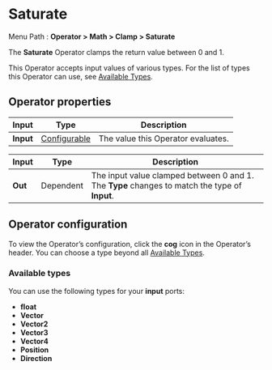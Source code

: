 # Saturate

Menu Path : **Operator > Math > Clamp > Saturate**  

The **Saturate** Operator clamps the return value between 0 and 1.

This Operator accepts input values of various types. For the list of types this Operator can use, see [Available Types](#AvailableTypes).

## Operator properties

| **Input** | **Type**                                | **Description**                    |
| --------- | --------------------------------------- | ---------------------------------- |
| **Input** | [Configurable](#operator-configuration) | The value this Operator evaluates. |

| **Input** | **Type**  | **Description**                                              |
| --------- | --------- | ------------------------------------------------------------ |
| **Out**   | Dependent | The input value clamped between 0 and 1.<br/>The **Type** changes to match the type of **Input**. |

## Operator configuration

To view the Operator’s configuration, click the **cog** icon in the Operator’s header. You can choose a type beyond all [Available Types](#AvailableTypes). 

<a name="AvailableTypes"></a>

### Available types

You can use the following types for your **input** ports:

- **float**
- **Vector**
- **Vector2**
- **Vector3**
- **Vector4**
- **Position**
- **Direction**